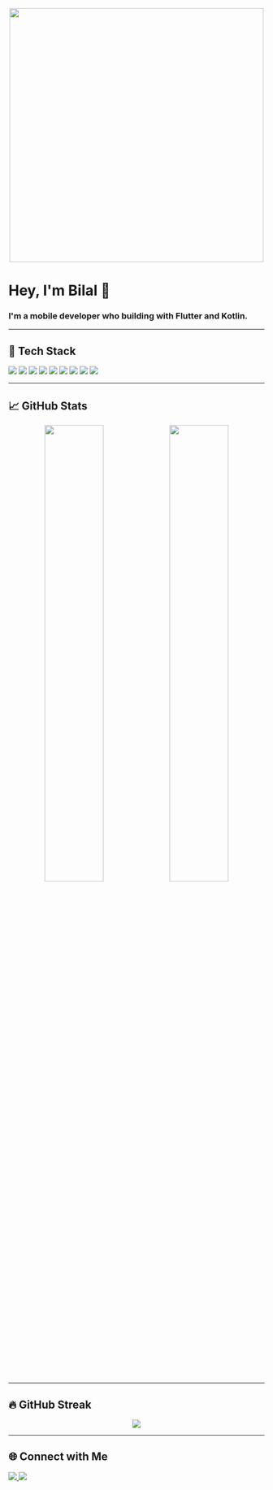 <p align="center">
  <img src="https://media4.giphy.com/media/v1.Y2lkPTc5MGI3NjExcndyeGRocHNrenN6ODNxcnF1NDNuZ2N1ajVnZjJ3ZmJrMnFnYXRneiZlcD12MV9pbnRlcm5hbF9naWZfYnlfaWQmY3Q9Zw/iIqmM5tTjmpOB9mpbn/giphy.gif" width="500"/>
</p>

<h1 align="left">Hey, I'm Bilal 👋</h1>
<h3 align="left">I'm a mobile developer who building with Flutter and Kotlin.
</h3>

---

## 🚀 Tech Stack

<p align="left">
  <img src="https://img.shields.io/badge/Flutter-02569B?style=for-the-badge&logo=flutter&logoColor=white" />
  <img src="https://img.shields.io/badge/Dart-0175C2?style=for-the-badge&logo=dart&logoColor=white" />
  <img src="https://img.shields.io/badge/Kotlin-7F52FF?style=for-the-badge&logo=kotlin&logoColor=white" />
  <img src="https://img.shields.io/badge/Jetpack%20Compose-4285F4?style=for-the-badge&logo=android&logoColor=white" />
  <img src="https://img.shields.io/badge/Node.js-339933?style=for-the-badge&logo=nodedotjs&logoColor=white" />
  <img src="https://img.shields.io/badge/SQL-4479A1?style=for-the-badge&logo=postgresql&logoColor=white" />
  <img src="https://img.shields.io/badge/Firebase-FFCA28?style=for-the-badge&logo=firebase&logoColor=black" />
  <img src="https://img.shields.io/badge/Git-F05032?style=for-the-badge&logo=git&logoColor=white" />
  <img src="https://img.shields.io/badge/Figma-F24E1E?style=for-the-badge&logo=figma&logoColor=white" />
</p>

---
## 📈 GitHub Stats

<p align="center">
  <img src="https://github-readme-stats.vercel.app/api?username=bilalcavus&show_icons=true&theme=tokyonight" width="48%" />
  <img src="https://github-readme-stats.vercel.app/api/top-langs/?username=bilalcavus&layout=compact&theme=tokyonight" width="48%" />
</p>

---

## 🔥 GitHub Streak

<p align="center">
  <img src="https://github-readme-streak-stats.herokuapp.com/?user=bilalcavus&theme=tokyonight" />
</p>

---

## 🌐 Connect with Me

<a href="https://www.linkedin.com/in/bilalcavus/" target="_blank">
  <img src="https://img.shields.io/badge/-LinkedIn-blue?style=for-the-badge&logo=linkedin&logoColor=white" />
</a>
<a href="mailto:bilalcavus01@gmail.com">
  <img src="https://img.shields.io/badge/-Gmail-D14836?style=for-the-badge&logo=gmail&logoColor=white" />
</a>
